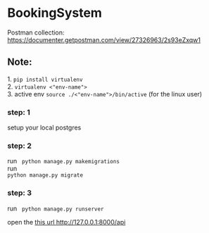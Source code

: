 # BookingSystem

 Postman collection: https://documenter.getpostman.com/view/27326963/2s93eZxqw1

## Note:
<p>
1. <code>pip install virtualenv</code><br>
2. <code>virtualenv <"env-name"></code><br>
3. active env <code>source ./<"env-name">/bin/active</code> (for the linux user)
</p>

### step: 1
setup your local postgres

### step: 2
run <code> python manage.py makemigrations</code><br>
run <code> python manage.py migrate</code>

### step: 3
run <code> python manage.py runserver</code><br>

open the <a href="http://127.0.0.1:8000/api">this url http://127.0.0.1:8000/api </a>